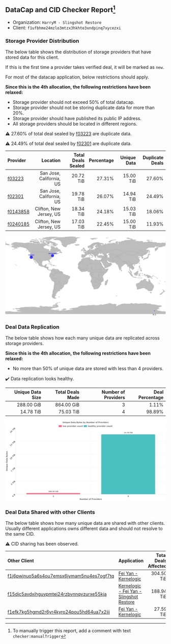 ## DataCap and CID Checker Report[^1]
 - Organization: `HarryM - Slingshot Restore`
 - Client: `f1ufbhme24mzlo3mtzx3hkhte3xndpinq7xycezxi`
### Storage Provider Distribution
The below table shows the distribution of storage providers that have stored data for this client.

If this is the first time a provider takes verified deal, it will be marked as `new`.

For most of the datacap application, below restrictions should apply.

**Since this is the 4th allocation, the following restrictions have been relaxed:**
 - Storage provider should not exceed 50% of total datacap.
 - Storage provider should not be storing duplicate data for more than 20%.
 - Storage provider should have published its public IP address.
 - All storage providers should be located in different regions.

⚠️ 27.60% of total deal sealed by [f03223](https://filfox.info/en/address/f03223) are duplicate data.

⚠️ 24.49% of total deal sealed by [f02301](https://filfox.info/en/address/f02301) are duplicate data.

| Provider                                            |                 Location | Total Deals Sealed | Percentage | Unique Data | Duplicate Deals |
| :-------------------------------------------------- | -----------------------: | -----------------: | ---------: | ----------: | --------------: |
| [f03223](https://filfox.info/en/address/f03223)     | San Jose, California, US |          20.72 TiB |     27.31% |   15.00 TiB |          27.60% |
| [f02301](https://filfox.info/en/address/f02301)     | San Jose, California, US |          19.78 TiB |     26.07% |   14.94 TiB |          24.49% |
| [f0143858](https://filfox.info/en/address/f0143858) |  Clifton, New Jersey, US |          18.34 TiB |     24.18% |   15.03 TiB |          18.06% |
| [f0240185](https://filfox.info/en/address/f0240185) |  Clifton, New Jersey, US |          17.03 TiB |     22.45% |   15.00 TiB |          11.93% |

![Provider Distribution](https://raw.githubusercontent.com/data-preservation-programs/filplus-checker-assets/main/filecoin-project/filecoin-plus-large-datasets/issues/172/1671093606808.png)
### Deal Data Replication
The below table shows how each many unique data are replicated across storage providers.

**Since this is the 4th allocation, the following restrictions have been relaxed:**
- No more than 50% of unique data are stored with less than 4 providers.

✔️ Data replication looks healthy.

| Unique Data Size | Total Deals Made | Number of Providers | Deal Percentage |
| ---------------: | ---------------: | ------------------: | --------------: |
|       288.00 GiB |       864.00 GiB |                   3 |           1.11% |
|        14.78 TiB |        75.03 TiB |                   4 |          98.89% |

![Replication Distribution](https://raw.githubusercontent.com/data-preservation-programs/filplus-checker-assets/main/filecoin-project/filecoin-plus-large-datasets/issues/172/1671093607885.png)
### Deal Data Shared with other Clients
The below table shows how many unique data are shared with other clients.
Usually different applications owns different data and should not resolve to the same CID.

⚠️ CID sharing has been observed.

| Other Client                                                                                                          | Application                                                                                                               | Total Deals Affected | Unique CIDs |  Verifier |
| :-------------------------------------------------------------------------------------------------------------------- | :------------------------------------------------------------------------------------------------------------------------ | -------------------: | ----------: | --------: |
| [f1j6pwjnuo5a6s4ou7emsx6jymam5nu4es7ogf7tq](https://filfox.info/en/address/f1j6pwjnuo5a6s4ou7emsx6jymam5nu4es7ogf7tq) | [Fei Yan \- Kernelogic](https://github.com/filecoin-project/filecoin-plus-large-datasets/issues/304)                      |           304.50 TiB |         782 | LDN # 304 |
| [f15djc5avdxihguvpmtej24rzbvnnqvzurxe55kja](https://filfox.info/en/address/f15djc5avdxihguvpmtej24rzbvnnqvzurxe55kja) | [Kernelogic \- Fei Yan \- Slingshot Restore](https://github.com/filecoin-project/filecoin-plus-large-datasets/issues/136) |           188.94 TiB |         794 | LDN # 136 |
| [f1efk7kg5hgmd2r6yr4kyro24pou5hd64ua7x2iii](https://filfox.info/en/address/f1efk7kg5hgmd2r6yr4kyro24pou5hd64ua7x2iii) | [Fei Yan \- Kernelogic](https://github.com/filecoin-project/filecoin-plus-large-datasets/issues/298)                      |            27.59 TiB |         125 | LDN # 298 |

[^1]: To manually trigger this report, add a comment with text `checker:manualTrigger`

